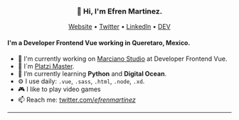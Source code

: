 <h3 align="center">👋 Hi, I'm Efren Martinez.</h3>

<p align="center">
  <a href="https://efren.xyz/">Website</a> •
  <a href="https://twitter.com/_efrenmartinez_">Twitter</a> •
  <a href="https://www.linkedin.com/in/efren-martinez-rodriguez/">Linkedln</a> •
  <a href="https://dev.to/efrenmartinez">DEV</a>
</p>

#### I'm a Developer Frontend Vue working in Queretaro, Mexico.

- 🏢 I'm currently working on [Marciano Studio](https://marciano.com.mx/) at Developer Frontend Vue.
- 🚀 I´m [Platzi Master](https://platzi.com/blog/que-es-platzi-master/).
- 🌱 I’m currently learning **Python** and **Digital Ocean**.
- ⚙️ I use daily: `.vue`, `.sass`, `.html`, `.node`, `.xd`.
- 🎮 I like to play video games
- 📫 Reach me: [twitter.com/_efrenmartinez_](https://twitter.com/_efrenmartinez_)

---
